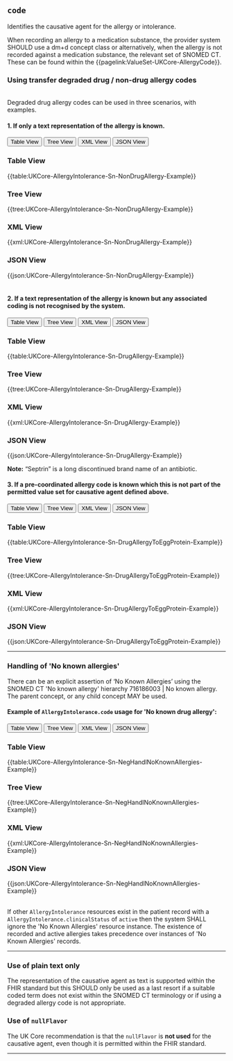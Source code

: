 ## `code`

Identifies the causative agent for the allergy or intolerance.

When recording an allergy to a medication substance, the provider system SHOULD use a dm+d concept class or alternatively, when the allergy is not recorded against a medication substance, the relevant set of SNOMED CT. These can be found within the {{pagelink:ValueSet-UKCore-AllergyCode}}.

### Using transfer degraded drug / non-drug allergy codes
<br>
Degraded drug allergy codes can be used in three scenarios, with examples.
<br>

#### 1. If only a text representation of the allergy is known. 

<div class="tab">
 <button class="tablinks active" onclick="openTab(event, 'Table View')">Table View</button>
 <button class="tablinks" onclick="openTab(event, 'Tree View')">Tree View</button>
  <button class="tablinks" onclick="openTab(event, 'XML View')">XML View</button>
  <button class="tablinks" onclick="openTab(event, 'JSON View')">JSON View</button>
</div>

<div id="Table View" class="tabcontent" style="display:block">
  <h3>Table View</h3>
{{table:UKCore-AllergyIntolerance-Sn-NonDrugAllergy-Example}}
</div>

<div id="Tree View" class="tabcontent">
  <h3>Tree View</h3>
{{tree:UKCore-AllergyIntolerance-Sn-NonDrugAllergy-Example}}
</div>

<div id="XML View" class="tabcontent">
  <h3>XML View</h3>
{{xml:UKCore-AllergyIntolerance-Sn-NonDrugAllergy-Example}}
</div>

<div id="JSON View" class="tabcontent">
  <h3>JSON View</h3>
{{json:UKCore-AllergyIntolerance-Sn-NonDrugAllergy-Example}}
</div>
<br>

#### 2. If a text representation of the allergy is known but any associated coding is not recognised by the system.

<div class="tab">
 <button class="tablinks active" onclick="openTab(event, 'Table View')">Table View</button>
 <button class="tablinks" onclick="openTab(event, 'Tree View')">Tree View</button>
 <button class="tablinks" onclick="openTab(event, 'XML View')">XML View</button>
 <button class="tablinks" onclick="openTab(event, 'JSON View')">JSON View</button>
</div>

<div id="Table View" class="tabcontent" style="display:block">
  <h3>Table View</h3>
{{table:UKCore-AllergyIntolerance-Sn-DrugAllergy-Example}}
</div>

<div id="Tree View" class="tabcontent">
  <h3>Tree View</h3>
{{tree:UKCore-AllergyIntolerance-Sn-DrugAllergy-Example}}
</div>

<div id="XML View" class="tabcontent">
  <h3>XML View</h3>
{{xml:UKCore-AllergyIntolerance-Sn-DrugAllergy-Example}}
</div>

<div id="JSON View" class="tabcontent">
  <h3>JSON View</h3>
{{json:UKCore-AllergyIntolerance-Sn-DrugAllergy-Example}}
</div>

**Note:** “Septrin” is a long discontinued brand name of an antibiotic.


#### 3. If a pre-coordinated allergy code is known which this is not part of the permitted value set for causative agent defined above.

<div class="tab">
 <button class="tablinks active" onclick="openTab(event, 'Table View')">Table View</button>
 <button class="tablinks" onclick="openTab(event, 'Tree View')">Tree View</button>
 <button class="tablinks" onclick="openTab(event, 'XML View')">XML View</button>
 <button class="tablinks" onclick="openTab(event, 'JSON View')">JSON View</button>
</div>

<div id="Table View" class="tabcontent" style="display:block">
  <h3>Table View</h3>
{{table:UKCore-AllergyIntolerance-Sn-DrugAllergyToEggProtein-Example}}
</div>

<div id="Tree View" class="tabcontent">
  <h3>Tree View</h3>
{{tree:UKCore-AllergyIntolerance-Sn-DrugAllergyToEggProtein-Example}}
</div>

<div id="XML View" class="tabcontent">
  <h3>XML View</h3>
{{xml:UKCore-AllergyIntolerance-Sn-DrugAllergyToEggProtein-Example}}
</div>

<div id="JSON View" class="tabcontent">
  <h3>JSON View</h3>
{{json:UKCore-AllergyIntolerance-Sn-DrugAllergyToEggProtein-Example}}
</div>

---

### Handling of 'No known allergies'

There can be an explicit assertion of ‘No Known Allergies’ using the SNOMED CT 'No known allergy' hierarchy 716186003 | No known allergy.  The parent concept, or any child concept MAY be used.

#### Example of `AllergyIntolerance.code` usage for 'No known drug allergy':

<div class="tab">
 <button class="tablinks active" onclick="openTab(event, 'Table View')">Table View</button>
 <button class="tablinks" onclick="openTab(event, 'Tree View')">Tree View</button>
 <button class="tablinks" onclick="openTab(event, 'XML View')">XML View</button>
 <button class="tablinks" onclick="openTab(event, 'JSON View')">JSON View</button>
</div>

<div id="Table View" class="tabcontent" style="display:block">
  <h3>Table View</h3>
{{table:UKCore-AllergyIntolerance-Sn-NegHandlNoKnownAllergies-Example}}
</div>

<div id="Tree View" class="tabcontent">
  <h3>Tree View</h3>
{{tree:UKCore-AllergyIntolerance-Sn-NegHandlNoKnownAllergies-Example}}
</div>

<div id="XML View" class="tabcontent">
  <h3>XML View</h3>
{{xml:UKCore-AllergyIntolerance-Sn-NegHandlNoKnownAllergies-Example}}
</div>

<div id="JSON View" class="tabcontent">
  <h3>JSON View</h3>
{{json:UKCore-AllergyIntolerance-Sn-NegHandlNoKnownAllergies-Example}}
</div>
<br>

If other `AllergyIntolerance` resources exist in the patient record with a `AllergyIntolerance.clinicalStatus` of `active` then the system SHALL ignore the 'No Known Allergies' resource instance. The existence of recorded and active allergies takes precedence over instances of 'No Known Allergies' records.

---

### Use of plain text only 

The representation of the causative agent as text is supported within the FHIR standard but this SHOULD only be used as a last resort if a suitable coded term does not exist within the SNOMED CT terminology or if using a degraded allergy code is not appropriate.

### Use of `nullFlavor`

The UK Core recommendation is that the `nullFlavor` is **not used** for the causative agent, even though it is permitted within the FHIR standard.

---
